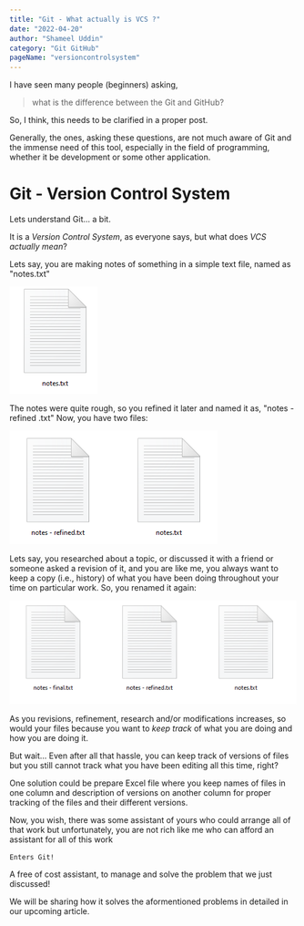 ```yaml
---
title: "Git - What actually is VCS ?"
date: "2022-04-20"
author: "Shameel Uddin"
category: "Git GitHub"
pageName: "versioncontrolsystem"
---
```


I have seen many people (beginners) asking,

> what is the difference between the Git and GitHub?

So, I think, this needs to be clarified in a proper post.

Generally, the ones, asking these questions, are not much aware of Git and the immense need of this tool, especially in the field of programming, whether it be development or some other application.

# Git - Version Control System

Lets understand Git... a bit.

It is a _Version Control System_, as everyone says, but what does _VCS actually mean_?

Lets say, you are making notes of something in a simple text file, named as "notes.txt"

![image](./images/git-what-actually-is-vcs/image1.png)

The notes were quite rough, so you refined it later and named it as, "notes - refined .txt"
Now, you have two files:

![image](./images/git-what-actually-is-vcs/image2.png)

Lets say, you researched about a topic, or discussed it with a friend or someone asked a revision of it, and you are like me, you always want to keep a copy (i.e., history) of what you have been doing throughout your time on particular work.
So, you renamed it again:

![image](./images/git-what-actually-is-vcs/image3.png)

As you revisions, refinement, research and/or modifications increases, so would your files because you want to _keep track_ of what you are doing and how you are doing it.

But wait... Even after all that hassle, you can keep track of versions of files but you still cannot track what you have been editing all this time, right?

One solution could be prepare Excel file where you keep names of files in one column and description of versions on another column for proper tracking of the files and their different versions.

Now, you wish, there was some assistant of yours who could arrange all of that work but unfortunately, you are not rich like me who can afford an assistant for all of this work

```
Enters Git!
```

A free of cost assistant, to manage and solve the problem that we just discussed!

We will be sharing how it solves the aformentioned problems in detailed in our upcoming article.
